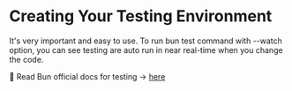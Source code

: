 # Creating Your Testing Environment

It's very important and easy to use. To run bun test command with --watch option, you can see testing are auto run in near real-time when you change the code.

:tada: Read Bun official docs for testing -> [here](https://bun.sh/docs/cli/test)
